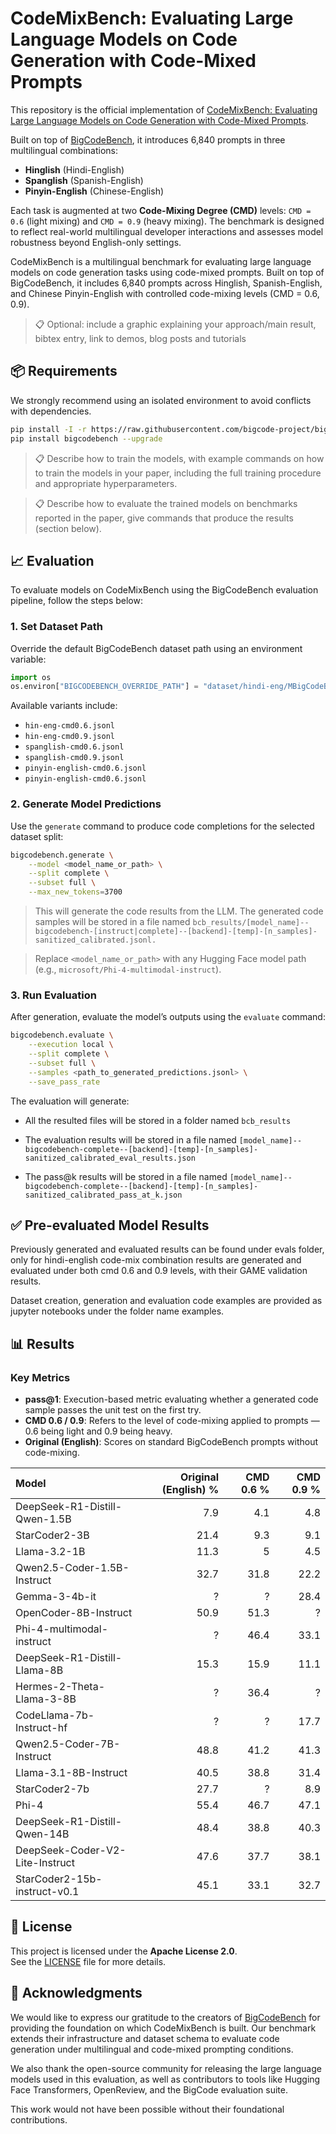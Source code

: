 # CodeMixBench: Evaluating Large Language Models on Code Generation with Code-Mixed Prompts

This repository is the official implementation of [CodeMixBench: Evaluating Large Language Models
on Code Generation with Code-Mixed Prompts]().

Built on top of [BigCodeBench](https://huggingface.co/datasets/bigcode/bigcodebench), it introduces 6,840 prompts in three multilingual combinations:
- **Hinglish** (Hindi-English)
- **Spanglish** (Spanish-English)
- **Pinyin-English** (Chinese-English)

Each task is augmented at two **Code-Mixing Degree (CMD)** levels: `CMD = 0.6` (light mixing) and `CMD = 0.9` (heavy mixing). The benchmark is designed to reflect real-world multilingual developer interactions and assesses model robustness beyond English-only settings.

CodeMixBench is a multilingual benchmark for evaluating large language models on code generation tasks using code-mixed prompts. Built on top of BigCodeBench, it includes 6,840 prompts across Hinglish, Spanish-English, and Chinese Pinyin-English with controlled code-mixing levels (CMD = 0.6, 0.9).
>📋  Optional: include a graphic explaining your approach/main result, bibtex entry, link to demos, blog posts and tutorials

## 📦 Requirements

We strongly recommend using an isolated environment to avoid conflicts with dependencies.

```bash
pip install -I -r https://raw.githubusercontent.com/bigcode-project/bigcodebench/main/Requirements/requirements-eval.txt
pip install bigcodebench --upgrade
```

>📋  Describe how to train the models, with example commands on how to train the models in your paper, including the full training procedure and appropriate hyperparameters.



>📋  Describe how to evaluate the trained models on benchmarks reported in the paper, give commands that produce the results (section below).


## 📈 Evaluation

To evaluate models on CodeMixBench using the BigCodeBench evaluation pipeline, follow the steps below:

### 1. Set Dataset Path

Override the default BigCodeBench dataset path using an environment variable:

```python
import os
os.environ["BIGCODEBENCH_OVERRIDE_PATH"] = "dataset/hindi-eng/MBigCodeBench-hini-end-cmd0.6.jsonl"  # example
```

Available variants include:
- `hin-eng-cmd0.6.jsonl`
- `hin-eng-cmd0.9.jsonl`
- `spanglish-cmd0.6.jsonl`
- `spanglish-cmd0.9.jsonl`
- `pinyin-english-cmd0.6.jsonl`
- `pinyin-english-cmd0.6.jsonl`

### 2. Generate Model Predictions

Use the `generate` command to produce code completions for the selected dataset split:

```bash
bigcodebench.generate \
    --model <model_name_or_path> \
    --split complete \
    --subset full \
    --max_new_tokens=3700
```
> This will generate the code results from the LLM. The generated code samples will be stored in a file named `bcb_results/[model_name]--bigcodebench-[instruct|complete]--[backend]-[temp]-[n_samples]-sanitized_calibrated.jsonl.`

> Replace `<model_name_or_path>` with any Hugging Face model path (e.g., `microsoft/Phi-4-multimodal-instruct`).

### 3. Run Evaluation

After generation, evaluate the model’s outputs using the `evaluate` command:

```bash
bigcodebench.evaluate \
    --execution local \
    --split complete \
    --subset full \
    --samples <path_to_generated_predictions.jsonl> \
    --save_pass_rate
```

The evaluation will generate:
- All the resulted files will be stored in a folder named `bcb_results`
- The evaluation results will be stored in a file named `[model_name]--bigcodebench-complete--[backend]-[temp]-[n_samples]-sanitized_calibrated_eval_results.json`

- The pass@k results will be stored in a file named `[model_name]--bigcodebench-complete--[backend]-[temp]-[n_samples]-sanitized_calibrated_pass_at_k.json`


## ✅ Pre-evaluated Model Results

Previously generated and evaluated results can be found under evals folder, only for hindi-english code-mix combination results are generated and evaluated under both cmd 0.6 and 0.9 levels, with their GAME validation results.

Dataset creation, generation and evaluation code examples are provided as jupyter notebooks under the folder name examples.


## 📊 Results

### Key Metrics
- **pass@1**: Execution-based metric evaluating whether a generated code sample passes the unit test on the first try.
- **CMD 0.6 / 0.9**: Refers to the level of code-mixing applied to prompts — 0.6 being light and 0.9 being heavy.
- **Original (English)**: Scores on standard BigCodeBench prompts without code-mixing.


| Model                             |   Original (English) %|   CMD 0.6 % |CMD 0.9 %|
|:------------------                |---------------------:|----------:|----------:|
| DeepSeek-R1-Distill-Qwen-1.5B     |                 7.9 |        4.1 |       4.8 |
| StarCoder2-3B                     |                 21.4 |        9.3|       9.1 |
| Llama-3.2-1B                      |                 11.3 |         5 |       4.5 |
| Qwen2.5-Coder-1.5B-Instruct       |                 32.7 |      31.8 |      22.2 |
| Gemma-3-4b-it                     |                    ? |         ? |      28.4 |
| OpenCoder-8B-Instruct             |                 50.9 |      51.3 |         ? |
| Phi-4-multimodal-instruct         |                    ? |      46.4 |      33.1 |
| DeepSeek-R1-Distill-Llama-8B      |                 15.3 |      15.9 |      11.1 |
| Hermes-2-Theta-Llama-3-8B         |                    ? |      36.4 |         ? |
| CodeLlama-7b-Instruct-hf          |                    ? |         ? |      17.7 |
| Qwen2.5-Coder-7B-Instruct         |                 48.8 |      41.2 |      41.3 |
| Llama-3.1-8B-Instruct             |                 40.5 |      38.8 |      31.4 |
|StarCoder2-7b| 27.7| ?| 8.9|
|Phi-4| 55.4| 46.7| 47.1|
|DeepSeek-R1-Distill-Qwen-14B| 48.4| 38.8| 40.3|
|DeepSeek-Coder-V2-Lite-Instruct| 47.6| 37.7| 38.1|
|StarCoder2-15b-instruct-v0.1| 45.1| 33.1| 32.7|
 

## 📄 License

This project is licensed under the **Apache License 2.0**.  
See the [LICENSE](./LICENSE) file for more details.

## 🙏 Acknowledgments

We would like to express our gratitude to the creators of [BigCodeBench](https://github.com/bigcode-project/bigcodebench) for providing the foundation on which CodeMixBench is built. Our benchmark extends their infrastructure and dataset schema to evaluate code generation under multilingual and code-mixed prompting conditions.

We also thank the open-source community for releasing the large language models used in this evaluation, as well as contributors to tools like Hugging Face Transformers, OpenReview, and the BigCode evaluation suite.

This work would not have been possible without their foundational contributions.
